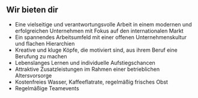 ## Wir bieten dir

* Eine vielseitige und verantwortungsvolle Arbeit in einem modernen und erfolgreichen Unternehmen mit Fokus auf den internationalen Markt
* Ein spannendes Arbeitsumfeld mit einer offenen Unternehmenskultur und flachen Hierarchien
* Kreative und kluge Köpfe, die motiviert sind, aus ihrem Beruf eine Berufung zu machen
* Lebenslanges Lernen und individuelle Aufstiegschancen
* Attraktive Zusatzleistungen im Rahmen einer betrieblichen Altersvorsorge
* Kostenfreies Wasser, Kaffeeflatrate, regelmäßig frisches Obst
* Regelmäßige Teamevents 

